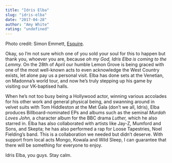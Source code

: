 ```yaml
---
title: "Idris Elba"
slug: "idris-elba"
date: "2017-04-28"
author: "Amy White"
rating: "undefined"
---
```


Photo credit: Simon Emmett, [Esquire](http://www.esquire.co.uk/style/news/a4914/idris-elba-video/).

Okay, so I’m not sure which one of you sold your soul for this to happen but thank you, whoever you are, because _oh my God,_ _Idris Elba is coming to the Lemmy._ On the 28th of April our humble Lemon Grove is being graced with one of the most well-known acts to even acknowledge the West Country exists, let alone pay us a personal visit. Elba has done sets at the Venetian, on Madonna’s world tour, and now he’s truly stepping up his game by visiting our VK-baptised halls.

When he’s not too busy being a Hollywood actor, winning various accolades for his other work and general physical being, and swanning around in velvet suits with Tom Hiddleston at the Met Gala (don’t we all, Idris), Elba produces Billboard-nominated EPs and albums such as the seminal _Murdah Loves John,_ a character album for the BBC drama _Luther,_ which he also starred in. Elba has also collaborated with artists like Jay-Z, Mumford and Sons, and Skepta; he has also performed a rap for Loose Tapestries, Noel Fielding’s band. This is a collaboration we needed but didn’t deserve. With support from local acts Mongo, Kowala and Wild Sleep, I can guarantee that there will be something for everyone to enjoy.

Idris Elba, you guys. Stay calm.
